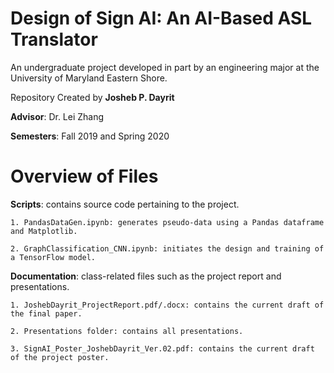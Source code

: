 # Design of Sign AI: An AI-Based ASL Translator

An undergraduate project developed in part by an engineering major at the University of Maryland Eastern Shore. 

Repository Created by **Josheb P. Dayrit**

**Advisor**: Dr. Lei Zhang

**Semesters**: Fall 2019 and Spring 2020


# Overview of Files

**Scripts**: contains source code pertaining to the project.

    1. PandasDataGen.ipynb: generates pseudo-data using a Pandas dataframe and Matplotlib. 
    
    2. GraphClassification_CNN.ipynb: initiates the design and training of a TensorFlow model. 
    
**Documentation**: class-related files such as the project report and presentations. 

    1. JoshebDayrit_ProjectReport.pdf/.docx: contains the current draft of the final paper.  
    
    2. Presentations folder: contains all presentations. 
    
    3. SignAI_Poster_JoshebDayrit_Ver.02.pdf: contains the current draft of the project poster. 


